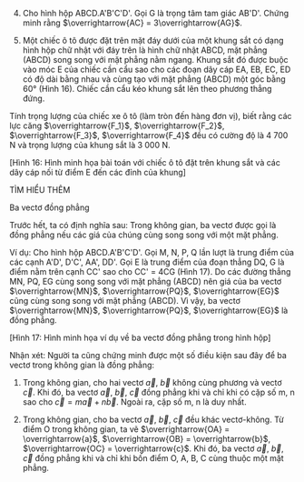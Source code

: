 4. Cho hình hộp ABCD.A'B'C'D'. Gọi G là trọng tâm tam giác AB'D'. Chứng minh rằng $\overrightarrow{AC} = 3\overrightarrow{AG}$.

5. Một chiếc ô tô được đặt trên mặt đáy dưới của một khung sắt có dạng hình hộp chữ nhật với đáy trên là hình chữ nhật ABCD, mặt phẳng (ABCD) song song với mặt phẳng nằm ngang. Khung sắt đó được buộc vào móc E của chiếc cần cẩu sao cho các đoạn dây cáp EA, EB, EC, ED có độ dài bằng nhau và cùng tạo với mặt phẳng (ABCD) một góc bằng 60° (Hình 16). Chiếc cần cẩu kéo khung sắt lên theo phương thẳng đứng.

Tính trọng lượng của chiếc xe ô tô (làm tròn đến hàng đơn vị), biết rằng các lực căng $\overrightarrow{F_1}$, $\overrightarrow{F_2}$, $\overrightarrow{F_3}$, $\overrightarrow{F_4}$ đều có cường độ là 4 700 N và trọng lượng của khung sắt là 3 000 N.

[Hình 16: Hình minh họa bài toán với chiếc ô tô đặt trên khung sắt và các dây cáp nối từ điểm E đến các đỉnh của khung]

TÌM HIỂU THÊM

Ba vectơ đồng phẳng

Trước hết, ta có định nghĩa sau: Trong không gian, ba vectơ được gọi là đồng phẳng nếu các giá của chúng cùng song song với một mặt phẳng.

Ví dụ: Cho hình hộp ABCD.A'B'C'D'. Gọi M, N, P, Q lần lượt là trung điểm của các cạnh A'D', D'C', AA', DD'. Gọi E là trung điểm của đoạn thẳng DQ, G là điểm nằm trên cạnh CC' sao cho CC' = 4CG (Hình 17). Do các đường thẳng MN, PQ, EG cùng song song với mặt phẳng (ABCD) nên giá của ba vectơ $\overrightarrow{MN}$, $\overrightarrow{PQ}$, $\overrightarrow{EG}$ cũng cùng song song với mặt phẳng (ABCD). Vì vậy, ba vectơ $\overrightarrow{MN}$, $\overrightarrow{PQ}$, $\overrightarrow{EG}$ là đồng phẳng.

[Hình 17: Hình minh họa ví dụ về ba vectơ đồng phẳng trong hình hộp]

Nhận xét: Người ta cũng chứng minh được một số điều kiện sau đây để ba vectơ trong không gian là đồng phẳng:

1. Trong không gian, cho hai vectơ $\overrightarrow{a}$, $\overrightarrow{b}$ không cùng phương và vectơ $\overrightarrow{c}$. Khi đó, ba vectơ $\overrightarrow{a}$, $\overrightarrow{b}$, $\overrightarrow{c}$ đồng phẳng khi và chỉ khi có cặp số m, n sao cho $\overrightarrow{c} = m\overrightarrow{a} + n\overrightarrow{b}$. Ngoài ra, cặp số m, n là duy nhất.

2. Trong không gian, cho ba vectơ $\overrightarrow{a}$, $\overrightarrow{b}$, $\overrightarrow{c}$ đều khác vectơ-không. Từ điểm O trong không gian, ta vẽ $\overrightarrow{OA} = \overrightarrow{a}$, $\overrightarrow{OB} = \overrightarrow{b}$, $\overrightarrow{OC} = \overrightarrow{c}$. Khi đó, ba vectơ $\overrightarrow{a}$, $\overrightarrow{b}$, $\overrightarrow{c}$ đồng phẳng khi và chỉ khi bốn điểm O, A, B, C cùng thuộc một mặt phẳng.